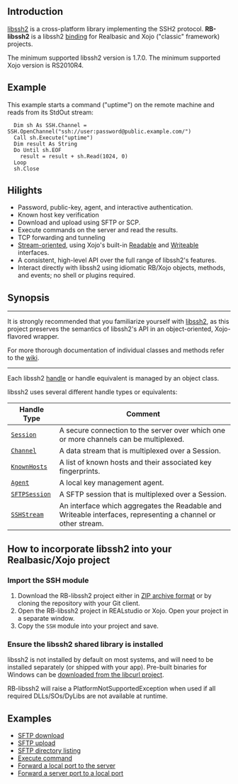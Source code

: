 ## Introduction
[libssh2](https://www.libssh2.org/) is a cross-platform library implementing the SSH2 protocol. **RB-libssh2** is a libssh2 [binding](http://en.wikipedia.org/wiki/Language_binding) for Realbasic and Xojo ("classic" framework) projects. 

The minimum supported libssh2 version is 1.7.0. The minimum supported Xojo version is RS2010R4.

## Example
This example starts a command ("uptime") on the remote machine and reads from its StdOut stream: 

```vbnet
  Dim sh As SSH.Channel = SSH.OpenChannel("ssh://user:password@public.example.com/")
  Call sh.Execute("uptime")
  Dim result As String
  Do Until sh.EOF
    result = result + sh.Read(1024, 0)
  Loop
  sh.Close
```
## Hilights
* Password, public-key, agent, and interactive authentication.
* Known host key verification
* Download and upload using SFTP or SCP.
* Execute commands on the server and read the results.
* TCP forwarding and tunneling
* [Stream-oriented](https://github.com/charonn0/RB-libssh2/wiki/SSH.SSHStream), using Xojo's built-in [Readable](http://docs.xojo.com/index.php/Readable) and [Writeable](http://docs.xojo.com/index.php/Writeable) interfaces. 
* A consistent, high-level API over the full range of libssh2's features.
* Interact directly with libssh2 using idiomatic RB/Xojo objects, methods, and events; no shell or plugins required.

## Synopsis

***
It is strongly recommended that you familiarize yourself with [libssh2](https://www.libssh2.org/docs.html), as this project preserves the semantics of libssh2's API in an object-oriented, Xojo-flavored wrapper. 

For more thorough documentation of individual classes and methods refer to the [wiki](https://github.com/charonn0/RB-libssh2/wiki).

***

Each libssh2 [handle](https://en.wikipedia.org/wiki/Handle_%28computing%29) or handle equivalent is managed by an object class. 

libssh2 uses several different handle types or equivalents:

|Handle Type|Comment|
|-----------|-------|
|[`Session`](https://github.com/charonn0/RB-libssh2/wiki/SSH.Session)|A secure connection to the server over which one or more channels can be multiplexed.| 
|[`Channel`](https://github.com/charonn0/RB-libssh2/wiki/SSH.Channel)|A data stream that is multiplexed over a Session.|
|[`KnownHosts`](https://github.com/charonn0/RB-libssh2/wiki/SSH.KnownHosts)|A list of known hosts and their associated key fingerprints.|
|[`Agent`](https://github.com/charonn0/RB-libssh2/wiki/SSH.Agent)|A local key management agent.|
|[`SFTPSession`](https://github.com/charonn0/RB-libssh2/wiki/SSH.SFTPSession)|A SFTP session that is multiplexed over a Session.|
|[`SSHStream`](https://github.com/charonn0/RB-libssh2/wiki/SSH.SSHStream)|An interface which aggregates the Readable and Writeable interfaces, representing a channel or other stream.|


## How to incorporate libssh2 into your Realbasic/Xojo project
### Import the SSH module
1. Download the RB-libssh2 project either in [ZIP archive format](https://github.com/charonn0/RB-libssh2/archive/master.zip) or by cloning the repository with your Git client.
2. Open the RB-libssh2 project in REALstudio or Xojo. Open your project in a separate window.
3. Copy the `SSH` module into your project and save.

### Ensure the libssh2 shared library is installed
libssh2 is not installed by default on most systems, and will need to be installed separately (or shipped with your app). Pre-built binaries for Windows can be [downloaded from the libcurl project](https://curl.haxx.se/windows/dl-7.72.0_5/libssh2-1.9.0_5-win32-mingw.zip).

RB-libssh2 will raise a PlatformNotSupportedException when used if all required DLLs/SOs/DyLibs are not available at runtime. 

## Examples
* [SFTP download](https://github.com/charonn0/RB-libssh2/wiki/SFTP-Examples#download)
* [SFTP upload](https://github.com/charonn0/RB-libssh2/wiki/SFTP-Examples#upload)
* [SFTP directory listing](https://github.com/charonn0/RB-libssh2/wiki/SFTP-Examples#list-directory)
* [Execute command](https://github.com/charonn0/RB-libssh2/wiki/Process-Start-Example)
* [Forward a local port to the server](https://github.com/charonn0/RB-libssh2/wiki/TCP-Listener-Example)
* [Forward a server port to a local port](https://github.com/charonn0/RB-libssh2/wiki/TCP-Tunnel-Example)
